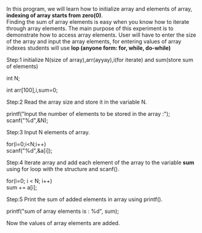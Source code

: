 In this program, we will learn how to initialize array and elements of array, <b>indexing of array starts from zero(0)</b>.<br>
Finding the sum of array elements is easy when you know how to iterate through array elements.
The main purpose of this experiment is to demonstrate how to access array elements.
User will have to enter the size of the array and input the array elements, for entering values of array indexes students will use <b>lop (anyone form: for, while, do-while)</b>

Step:1 initialize N(size of array),arr(ayyay),i(for iterate) and sum(store sum of elements)

int N;

int arr[100],i,sum=0;

Step:2 Read the array size and store it in the variable N.

printf("Input the number of elements to be stored in the array :");<br>
scanf("%d",&N);

Step:3 Input N elements of array.

for(i=0;i<N;i++)<br>
scanf("%d",&a[i]);

Step:4 Iterate array and add each element of the array to the variable <b>sum</b> using for loop with the structure and scanf().

for(i=0; i < N; i++)<br>
sum += a[i];

Step:5 Print the sum of added elements in array using printf().

printf("sum of array elements is : %d", sum);

Now the values of array elements are added.
